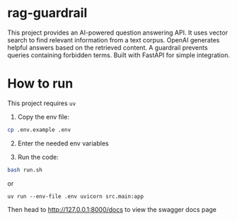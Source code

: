 # rag-guardrail

This project provides an AI-powered question answering API. It uses vector search to find relevant information from a text corpus. OpenAI generates helpful answers based on the retrieved content. A guardrail prevents queries containing forbidden terms. Built with FastAPI for simple integration.

# How to run
This project requires `uv`


1. Copy the env file:
```sh
cp .env.example .env
```
2. Enter the needed env variables

3. Run the code:
```sh
bash run.sh
```
or
```
uv run --env-file .env uvicorn src.main:app
```

Then head to http://127.0.0.1:8000/docs to view the swagger docs page
